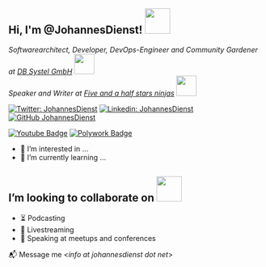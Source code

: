 <h2> Hi, I'm @JohannesDienst! <img src="https://media4.giphy.com/media/QzxONYL3xbj6E/giphy.gif" width="50"></h2>
<p>
  <em>Softwarearchitect, Developer, DevOps-Engineer and Community Gardener at <a href="https://www.dbsystel.de/">DB Systel GmbH</a>&nbsp;<img src="https://media3.giphy.com/media/3oz8xtBx06mcZWoNJm/giphy.gif" width="40"></br>
  Speaker and Writer at <a href="https://fiveandahalfstars.ninja/">Five and a half stars ninjas</a>&nbsp;<img src="https://media4.giphy.com/media/dL9oWtkAEpoJ2/giphy.gif" width="40"></em>
</p>

[![Twitter: JohannesDienst](https://img.shields.io/twitter/follow/JohannesDienst?style=social)](https://twitter.com/JohannesDienst)
[![Linkedin: JohannesDienst](https://img.shields.io/badge/-JohannesDienst-blue?style=flat-square&logo=Linkedin&logoColor=white&link=https://www.linkedin.com/in/johannesdienst/)](https://www.linkedin.com/in/JohannesDienst/)
[![GitHub JohannesDienst](https://img.shields.io/github/followers/JohannesDienst?label=follow&style=social)](https://github.com/JohannesDienst)

[![Youtube Badge](https://img.shields.io/badge/-JohannesDienst-red?style=flat-square&logo=youtube&logoColor=white&link=https://www.youtube.com/channel/UCF9Nb-vNMDVHjrPPoPwxAGQ)](https://www.youtube.com/channel/UCF9Nb-vNMDVHjrPPoPwxAGQ)
[![Polywork Badge](https://img.shields.io/badge/-JohannesDienst-ff69b4?style=flat-squarec&logo=polywork&logoColor=white&link=https://www.polywork.com/johannesdienst)](https://www.polywork.com/johannesdienst)

- 👀 I’m interested in ...
- 🌱 I’m currently learning ...

<h2> I’m looking to collaborate on <img src="https://media4.giphy.com/media/QzxONYL3xbj6E/giphy.gif" width="50"></h2>

- :hourglass_flowing_sand: Podcasting
- :movie_camera: Livestreaming
- :mega: Speaking at meetups and conferences

:mailbox_with_mail: Message me <*info at johannesdienst dot net*>

